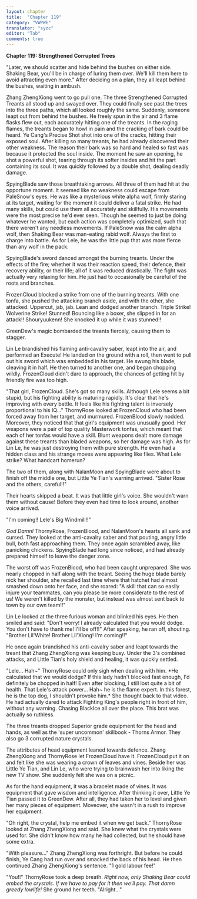 ```yaml
---
layout: chapter
title:  "Chapter 119"
category: "VWPWE"
translator: "syzc"
editor: "Tab"
comments: true
---
```


**Chapter 119: Strengthened Corrupted Trees**

"Later, we should scatter and hide behind the bushes on either side. Shaking Bear, you'll be in charge of luring them over. We'll kill them here to avoid attracting even more." After deciding on a plan, they all leapt behind the bushes, waiting in ambush.

Zhang ZhengXiong went to go pull one. The three Strengthened Corrupted Treants all stood up and swayed over. They could finally see past the trees into the three paths, which all looked roughly the same. Suddenly, someone leapt out from behind the bushes. He freely spun in the air and 3 flame flasks flew out, each accurately hitting one of the treants. In the raging flames, the treants began to howl in pain and the cracking of bark could be heard. Ye Cang's Precise Shot shot into one of the cracks, hitting their exposed soul. After killing so many treants, he had already discovered their other weakness. The reason their bark was so hard and healed so fast was because it protected the soul inside. The moment he saw an opening, he shot a powerful shot, tearing through its softer insides and hit the part containing its soul. It was quickly followed by a double shot, dealing deadly damage. 

SpyingBlade saw those breathtaking arrows. All three of them had hit at the opportune moment. It seemed like no weakness could escape from PaleSnow's eyes. He was like a mysterious white alpha wolf, firmly staring at its target, waiting for the moment it could deliver a fatal strike. He had many skills, but could use them all accurately and skillfully. His movements were the most precise he'd ever seen. Though he seemed to just be doing whatever he wanted, but each action was completely optimized, such that there weren't any needless movements. If PaleSnow was the calm alpha wolf, then Shaking Bear was man-eating rabid wolf. Always the first to charge into battle. As for Lele, he was the little pup that was more fierce than any wolf in the pack. 

SpyingBlade's sword danced amongst the burning treants. Under the effects of the fire; whether it was their reaction speed, their defence, their recovery ability, or their life; all of it was reduced drastically. The fight was actually very relaxing for him. He just had to occasionally be careful of the roots and branches.

FrozenCloud blocked a strike from one of the burning treants. With one tonfa, she pushed the attacking branch aside, and with the other, she attacked. Uppercut, jab, jab. Lean and dodged another branch. Triple Strike! Wolverine Strike! Stunned! Bouncing like a boxer, she slipped in for an attack!! Shouryuukenn! She knocked it up while it was stunned!!

GreenDew's magic bombarded the treants fiercely, causing them to stagger.

Lin Le brandished his flaming anti-cavalry saber, leapt into the air, and performed an Execute! He landed on the ground with a roll, then went to pull out his sword which was embedded in his target. He swung his blade, cleaving it in half. He then turned to another one, and began chopping wildly. FrozenCloud didn't dare to approach, the chances of getting hit by friendly fire was too high. 

"That girl, FrozenCloud. She's got so many skills. Although Lele seems a bit stupid, but his fighting ability is maturing rapidly. It's clear that he's improving with every battle. It feels like his fighting talent is inversely proportional to his IQ..." ThornyRose looked at FrozenCloud who had been forced away from her target, and murmured. FrozenBlood slowly nodded. Moreover, they noticed that that girl's equipment was unusually good. Her weapons were a pair of top quality Masterwork tonfas, which meant that each of her tonfas would have a skill. Blunt weapons dealt more damage against these treants than bladed weapons, so her damage was high. As for Lin Le, he was just destroying them with pure strength. He even had a hidden class and his strange moves were appearing like flies. What Lele strike? What handcart homerun?

The two of them, along with NalanMoon and SpyingBlade were about to finish off the middle one, but Little Ye Tian's warning arrived. "Sister Rose and the others, careful!!"

Their hearts skipped a beat. It was that little girl's voice. She wouldn't warn them without cause! Before they even had time to look around, another voice arrived.

"I'm coming!! Lele's Big Windmill!!"

*God Damn!* ThornyRose, FrozenBlood, and NalanMoon's hearts all sank and cursed. They looked at the anti-cavalry saber and that pouting, angry little bull, both fast approaching them. They once again scrambled away, like panicking chickens. SpyingBlade had long since noticed, and had already prepared himself to leave the danger zone.

The worst off was FrozenBlood, who had been caught unprepared. She was nearly chopped in half along with the treant. Seeing the huge blade barely nick her shoulder, she recalled last time where that hatchet had almost smashed down onto her face, and she roared: "A skill that can so easily injure your teammates, can you please be more considerate to the rest of us! We weren't killed by the monster, but instead was almost sent back to town by our own team!!"

Lin Le looked at the three furious woman and blinked his eyes. He then smiled and said: "Don't worry! I already calculated that you would dodge. You don't have to thank me! I'll be off!!" After speaking, he ran off, shouting. "Brother Lil'White! Brother Lil'Xiong! I'm coming!!"

He once again brandished his anti-cavalry saber and leapt towards the treant that Zhang ZhengXiong was keeping busy. Under the 3's combined attacks, and Little Tian's holy shield and healing, it was quickly settled.

"Lele... Hah~" ThornyRose could only sigh when dealing with him. *He calculated that we would dodge? If this lady hadn't blocked fast enough, I'd definitely be chopped in half! Even after blocking, I still lost quite a bit of health. That Lele's attack power... Hah~ he is the flame expert. In this forest, he is the top dog, I shouldn't provoke him.* She thought back to that video. He had actually dared to attack Fighting King's people right in front of him, without any warning. Chasing BlackIce all over the place. This brat was actually so ruthless.

The three treants dropped Superior grade equipment for the head and hands, as well as the 'super uncommon' skillbook - Thorns Armor. They also go 3 corrupted nature crystals.

The attributes of head equipment leaned towards defence. Zhang ZhengXiong and ThornyRose let FrozenCloud have it. FrozenCloud put it on and felt like she was wearing a crown of leaves and vines. Beside her was Little Ye Tian, and Lin Le, who were trying to brainwash her into liking the new TV show. She suddenly felt she was on a picnic. 

As for the hand equipment, it was a bracelet made of vines. It was equipment that gave wisdom and intelligence. After thinking it over, Little Ye Tian passed it to GreenDew. After all, they had taken her to level and given her many pieces of equipment. Moveover, she wasn't in a rush to improve her equipment.

"Oh right, the crystal, help me embed it when we get back." ThornyRose looked at Zhang ZhengXiong and said. She knew what the crystals were used for. She didn't know how many he had collected, but he should have some extra. 

"With pleasure..." Zhang ZhengXiong was forthright. But before he could finish, Ye Cang had run over and smacked the back of his head. He then continued Zhang ZhengXiong's sentence. "1 gold labour fee!"

"You!!" ThornyRose took a deep breath. *Right now, only Shaking Bear could embed the crystals. If we have to pay for it then we'll pay. That damn greedy lowlife!* She ground her teeth. "Alright..."
